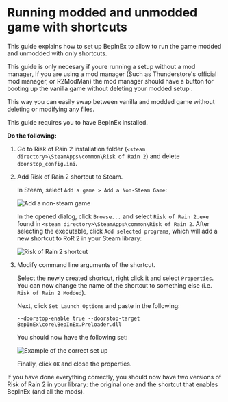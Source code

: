 # Running modded and unmodded game with shortcuts

This guide explains how to set up BepInEx to allow to run the game modded and unmodded with only shortcuts. 

This guide is only necesary if youre running a setup without a mod manager, If you are using a mod manager (Such as Thunderstore's official mod manager, or R2ModMan) the mod manager should have a button for booting up the vanilla game without deleting your modded setup .

This way you can easily swap between vanilla and modded game without deleting or modifying any files.

This guide requires you to have BepInEx installed.

**Do the following:**

1. Go to Risk of Rain 2 installation folder (`<steam directory>\SteamApps\common\Risk of Rain 2`) and delete `doorstop_config.ini`.

2. Add Risk of Rain 2 shortcut to Steam.

    In Steam, select `Add a game > Add a Non-Steam Game`:
    
    ![Add a non-steam game](https://i.imgur.com/mYIJQbI.png)

    In the opened dialog, click `Browse...` and select `Risk of Rain 2.exe` found in `<steam directory>\SteamApps\common\Risk of Rain 2`. After selecting the executable, click `Add selected programs`, which will add a new shortcut to RoR 2 in your Steam library:

    ![Risk of Rain 2 shortcut](https://i.imgur.com/ajPETXU.png)

3. Modify command line arguments of the shortcut.

    Select the newly created shortcut, right click it and select `Properties`.  
    You can now change the name of the shortcut to something else (i.e. `Risk of Rain 2 Modded`).

    Next, click `Set Launch Options` and paste in the following:

    ```
    --doorstop-enable true --doorstop-target BepInEx\core\BepInEx.Preloader.dll
    ```

   You should now have the following set:

   ![Example of the correct set up](https://i.imgur.com/0OJryOO.png)

   Finally, click `OK` and close the properties.

If you have done everything correctly, you should now have two versions of Risk of Rain 2 in your library: the original one and the shortcut that enables BepInEx (and all the mods).